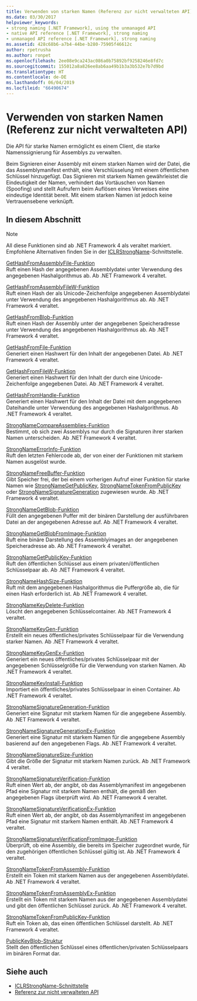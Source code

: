```yaml
---
title: Verwenden von starken Namen (Referenz zur nicht verwalteten API)
ms.date: 03/30/2017
helpviewer_keywords:
- strong naming [.NET Framework], using the unmanaged API
- native API reference [.NET Framework], strong naming
- unmanaged API reference [.NET Framework], strong naming
ms.assetid: 428c68b6-a7b4-44be-b280-75905f46612c
author: rpetrusha
ms.author: ronpet
ms.openlocfilehash: 2ee08e9ca243ac086a0b75892bf9258246e8fd7c
ms.sourcegitcommit: 155012a8a826ee8ab6aa49b1b3a3b532e7b7d9bd
ms.translationtype: HT
ms.contentlocale: de-DE
ms.lasthandoff: 06/04/2019
ms.locfileid: "66490674"
---
```

# <a name="strong-naming-unmanaged-api-reference"></a>Verwenden von starken Namen (Referenz zur nicht verwalteten API)
Die API für starke Namen ermöglicht es einem Client, die starke Namenssignierung für Assemblys zu verwalten.  
  
 Beim Signieren einer Assembly mit einem starken Namen wird der Datei, die das Assemblymanifest enthält, eine Verschlüsselung mit einem öffentlichen Schlüssel hinzugefügt. Das Signieren mit starkem Namen gewährleistet die Eindeutigkeit der Namen, verhindert das Vortäuschen von Namen (Spoofing) und stellt Aufrufern beim Auflösen eines Verweises eine eindeutige Identität bereit. Mit einem starken Namen ist jedoch keine Vertrauensebene verknüpft.  
  
## <a name="in-this-section"></a>In diesem Abschnitt  
  
> [!NOTE]
>  All diese Funktionen sind ab .NET Framework 4 als veraltet markiert. Empfohlene Alternativen finden Sie in der [ICLRStrongName](../../../../docs/framework/unmanaged-api/hosting/iclrstrongname-interface.md)-Schnittstelle.  
  
 [GetHashFromAssemblyFile-Funktion](../../../../docs/framework/unmanaged-api/strong-naming/gethashfromassemblyfile-function.md)  
 Ruft einen Hash der angegebenen Assemblydatei unter Verwendung des angegebenen Hashalgorithmus ab. Ab .NET Framework 4 veraltet.  
  
 [GetHashFromAssemblyFileW-Funktion](../../../../docs/framework/unmanaged-api/strong-naming/gethashfromassemblyfilew-function.md)  
 Ruft einen Hash der als Unicode-Zeichenfolge angegebenen Assemblydatei unter Verwendung des angegebenen Hashalgorithmus ab. Ab .NET Framework 4 veraltet.  
  
 [GetHashFromBlob-Funktion](../../../../docs/framework/unmanaged-api/strong-naming/gethashfromblob-function.md)  
 Ruft einen Hash der Assembly unter der angegebenen Speicheradresse unter Verwendung des angegebenen Hashalgorithmus ab. Ab .NET Framework 4 veraltet.  
  
 [GetHashFromFile-Funktion](../../../../docs/framework/unmanaged-api/strong-naming/gethashfromfile-function.md)  
 Generiert einen Hashwert für den Inhalt der angegebenen Datei.  Ab .NET Framework 4 veraltet.  
  
 [GetHashFromFileW-Funktion](../../../../docs/framework/unmanaged-api/strong-naming/gethashfromfilew-function.md)  
 Generiert einen Hashwert für den Inhalt der durch eine Unicode-Zeichenfolge angegebenen Datei. Ab .NET Framework 4 veraltet.  
  
 [GetHashFromHandle-Funktion](../../../../docs/framework/unmanaged-api/strong-naming/gethashfromhandle-function.md)  
 Generiert einen Hashwert für den Inhalt der Datei mit dem angegebenen Dateihandle unter Verwendung des angegebenen Hashalgorithmus.  Ab .NET Framework 4 veraltet.  
  
 [StrongNameCompareAssemblies-Funktion](../../../../docs/framework/unmanaged-api/strong-naming/strongnamecompareassemblies-function.md)  
 Bestimmt, ob sich zwei Assemblys nur durch die Signaturen ihrer starken Namen unterscheiden. Ab .NET Framework 4 veraltet.  
  
 [StrongNameErrorInfo-Funktion](../../../../docs/framework/unmanaged-api/strong-naming/strongnameerrorinfo-function.md)  
 Ruft den letzten Fehlercode ab, der von einer der Funktionen mit starkem Namen ausgelöst wurde.  
  
 [StrongNameFreeBuffer-Funktion](../../../../docs/framework/unmanaged-api/strong-naming/strongnamefreebuffer-function.md)  
 Gibt Speicher frei, der bei einem vorherigen Aufruf einer Funktion für starke Namen wie [StrongNameGetPublicKey](../../../../docs/framework/unmanaged-api/strong-naming/strongnamegetpublickey-function.md), [StrongNameTokenFromPublicKey](../../../../docs/framework/unmanaged-api/strong-naming/strongnametokenfrompublickey-function.md) oder [StrongNameSignatureGeneration](../../../../docs/framework/unmanaged-api/strong-naming/strongnamesignaturegeneration-function.md) zugewiesen wurde.   Ab .NET Framework 4 veraltet.  
  
 [StrongNameGetBlob-Funktion](../../../../docs/framework/unmanaged-api/strong-naming/strongnamegetblob-function.md)  
 Füllt den angegebenen Puffer mit der binären Darstellung der ausführbaren Datei an der angegebenen Adresse auf. Ab .NET Framework 4 veraltet.  
  
 [StrongNameGetBlobFromImage-Funktion](../../../../docs/framework/unmanaged-api/strong-naming/strongnamegetblobfromimage-function.md)  
 Ruft eine binäre Darstellung des Assemblyimages an der angegebenen Speicheradresse ab. Ab .NET Framework 4 veraltet.  
  
 [StrongNameGetPublicKey-Funktion](../../../../docs/framework/unmanaged-api/strong-naming/strongnamegetpublickey-function.md)  
 Ruft den öffentlichen Schlüssel aus einem privaten/öffentlichen Schlüsselpaar ab. Ab .NET Framework 4 veraltet.  
  
 [StrongNameHashSize-Funktion](../../../../docs/framework/unmanaged-api/strong-naming/strongnamehashsize-function.md)  
 Ruft mit dem angegebenen Hashalgorithmus die Puffergröße ab, die für einen Hash erforderlich ist.  Ab .NET Framework 4 veraltet.  
  
 [StrongNameKeyDelete-Funktion](../../../../docs/framework/unmanaged-api/strong-naming/strongnamekeydelete-function.md)  
 Löscht den angegebenen Schlüsselcontainer. Ab .NET Framework 4 veraltet.  
  
 [StrongNameKeyGen-Funktion](../../../../docs/framework/unmanaged-api/strong-naming/strongnamekeygen-function.md)  
 Erstellt ein neues öffentliches/privates Schlüsselpaar für die Verwendung starker Namen.  Ab .NET Framework 4 veraltet.  
  
 [StrongNameKeyGenEx-Funktion](../../../../docs/framework/unmanaged-api/strong-naming/strongnamekeygenex-function.md)  
 Generiert ein neues öffentliches/privates Schlüsselpaar mit der angegebenen Schlüsselgröße für die Verwendung von starken Namen. Ab .NET Framework 4 veraltet.  
  
 [StrongNameKeyInstall-Funktion](../../../../docs/framework/unmanaged-api/strong-naming/strongnamekeyinstall-function.md)  
 Importiert ein öffentliches/privates Schlüsselpaar in einen Container.  Ab .NET Framework 4 veraltet.  
  
 [StrongNameSignatureGeneration-Funktion](../../../../docs/framework/unmanaged-api/strong-naming/strongnamesignaturegeneration-function.md)  
 Generiert eine Signatur mit starkem Namen für die angegebene Assembly.   Ab .NET Framework 4 veraltet.  
  
 [StrongNameSignatureGenerationEx-Funktion](../../../../docs/framework/unmanaged-api/strong-naming/strongnamesignaturegenerationex-function.md)  
 Generiert eine Signatur mit starkem Namen für die angegebene Assembly basierend auf den angegebenen Flags.    Ab .NET Framework 4 veraltet.  
  
 [StrongNameSignatureSize-Funktion](../../../../docs/framework/unmanaged-api/strong-naming/strongnamesignaturesize-function.md)  
 Gibt die Größe der Signatur mit starkem Namen zurück. Ab .NET Framework 4 veraltet.  
  
 [StrongNameSignatureVerification-Funktion](../../../../docs/framework/unmanaged-api/strong-naming/strongnamesignatureverification-function.md)  
 Ruft einen Wert ab, der angibt, ob das Assemblymanifest im angegebenen Pfad eine Signatur mit starkem Namen enthält, die gemäß den angegebenen Flags überprüft wird. Ab .NET Framework 4 veraltet.  
  
 [StrongNameSignatureVerificationEx-Funktion](../../../../docs/framework/unmanaged-api/strong-naming/strongnamesignatureverificationex-function.md)  
 Ruft einen Wert ab, der angibt, ob das Assemblymanifest im angegebenen Pfad eine Signatur mit starkem Namen enthält.  Ab .NET Framework 4 veraltet.  
  
 [StrongNameSignatureVerificationFromImage-Funktion](../../../../docs/framework/unmanaged-api/strong-naming/strongnamesignatureverificationfromimage-function.md)  
 Überprüft, ob eine Assembly, die bereits im Speicher zugeordnet wurde, für den zugehörigen öffentlichen Schlüssel gültig ist. Ab .NET Framework 4 veraltet.  
  
 [StrongNameTokenFromAssembly-Funktion](../../../../docs/framework/unmanaged-api/strong-naming/strongnametokenfromassembly-function.md)  
 Erstellt ein Token mit starkem Namen aus der angegebenen Assemblydatei.  Ab .NET Framework 4 veraltet.  
  
 [StrongNameTokenFromAssemblyEx-Funktion](../../../../docs/framework/unmanaged-api/strong-naming/strongnametokenfromassemblyex-function.md)  
 Erstellt ein Token mit starkem Namen aus der angegebenen Assemblydatei und gibt den öffentlichen Schlüssel zurück. Ab .NET Framework 4 veraltet.  
  
 [StrongNameTokenFromPublicKey-Funktion](../../../../docs/framework/unmanaged-api/strong-naming/strongnametokenfrompublickey-function.md)  
 Ruft ein Token ab, das einen öffentlichen Schlüssel darstellt. Ab .NET Framework 4 veraltet.  
  
 [PublicKeyBlob-Struktur](../../../../docs/framework/unmanaged-api/strong-naming/publickeyblob-structure.md)  
 Stellt den öffentlichen Schlüssel eines öffentlichen/privaten Schlüsselpaars im binären Format dar.  
  
## <a name="see-also"></a>Siehe auch

- [ICLRStrongName-Schnittstelle](../../../../docs/framework/unmanaged-api/hosting/iclrstrongname-interface.md)
- [Referenz zur nicht verwalteten API](../../../../docs/framework/unmanaged-api/index.md)
